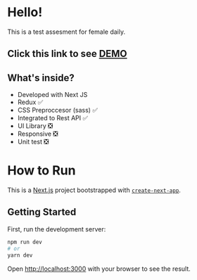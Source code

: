 # Hello!

This is a test assesment for female daily.
## Click this link to see [DEMO](https://female-daily-n3qgzz22s-ilhamcendana.vercel.app/)

## What's inside?

- Developed with Next JS
- Redux :white_check_mark:
- CSS Preproccesor (sass) :white_check_mark:
- Integrated to Rest API :white_check_mark:
- UI Library :negative_squared_cross_mark:
- Responsive :negative_squared_cross_mark:
- Unit test :negative_squared_cross_mark:

# How to Run

This is a [Next.js](https://nextjs.org/) project bootstrapped with [`create-next-app`](https://github.com/vercel/next.js/tree/canary/packages/create-next-app).

## Getting Started

First, run the development server:

```bash
npm run dev
# or
yarn dev
```

Open [http://localhost:3000](http://localhost:3000) with your browser to see the result.
